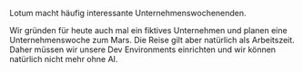 Lotum macht häufig interessante Unternehmenswochenenden.

Wir gründen für heute auch mal ein fiktives Unternehmen und planen eine Unternehmenswoche zum Mars.
Die Reise gilt aber natürlich als Arbeitszeit. Daher müssen wir unsere Dev Environments einrichten und wir können natürlich nicht mehr ohne AI.